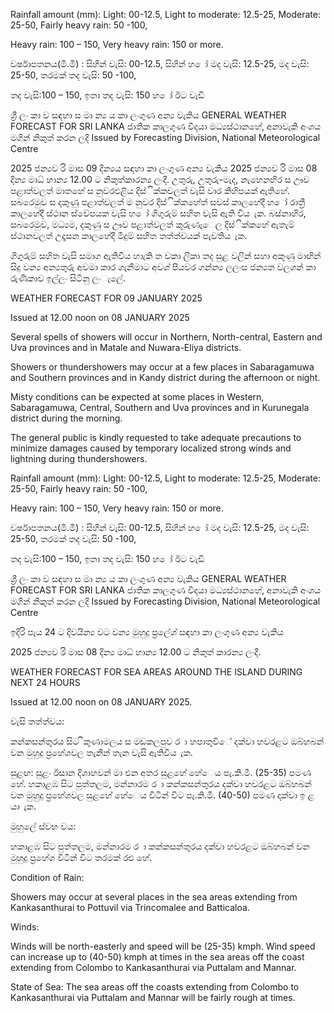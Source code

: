 Rainfall amount (mm): Light: 00-12.5, Light to moderate: 12.5-25, Moderate: 25-50, Fairly heavy rain: 50 -100,

Heavy rain: 100 – 150, Very heavy rain: 150 or more.

වර්ෂාපතනය(මි.මී) : සිහින් වැසි: 00-12.5, සිහින් හ ෝ මද වැසි: 12.5-25, මද වැසි: 25-50, තරමක් තද වැසි: 50 -100,

තද වැසි:100 – 150, ඉතා තද වැසි: 150 හ ෝ ඊට වැඩි

ශ්‍රී ලං කා ව සඳහා ස මා න්‍ය ය කා ලංගුණ අන්‍ය වැකිය GENERAL WEATHER FORECAST FOR SRI LANKA ජාතික කාලගුණ විදයා මධ්‍යස්ථානහේ, අනාවැකි අංශය මගින් නිකුත් කරන ලදි Issued by Forecasting Division, National Meteorological Centre

2025 ජන්‍යව රි මාස 09 දින්‍යය සඳහා කා ලංගුණ අන්‍ය වැකිය 2025 ජන්‍යව රි මාස 08 දින්‍ය මාධ්‍ හාන්‍ය 12.00 ට නිකුත්කාරන්‍ය ලංදී. උතුරු, උතුරු-මැද, නැහෙනහිර ස ඌව පළාත්වලත් මාතහේ ස නුවරඑළිය දිස්ික්කවලත් වැසි වාර කිහිපයක් ඇතිහේ. සබරෙමුව ස දකුණු පළාත්වලත් ම නුවර දිස්ික්කහේත් සවස් කාලහේදී හ ෝ රාත්‍රී කාලහේදී ස්ථාන ස්වේපයක වැසි හ ෝ ගිගුරුම් සහිත වැසි ඇති විය ැක. බස්නාහිර, සබරෙමුව, මධ්‍යම, දකුණු ස ඌව පළාත්වලත් කුරුණෑෙල දිස්ික්කහේ ඇතැම් ස්ථානවලත් උදෑසන කාලහේදී මීදුම් සහිත තත්ත්වයක් පැවතිය ැක.

ගිගුරුම් සහිත වැසි සමාග ඇතිවිය හාැකි ත වකා ලිකා තද සුළ වලින් සහා අකුණු මාඟින් සිදු වන්‍ය අන්‍යතුරු අවමා කාර ගැනීමාට අවශ්‍ පියවර ගන්න්‍ය ලලංස ජන්‍යත වලගන් කා රුණිකාව ඉල්ලං සිටිනු ලංැලේ.

WEATHER FORECAST FOR 09 JANUARY 2025

Issued at 12.00 noon on 08 JANUARY 2025

Several spells of showers will occur in Northern, North-central, Eastern and Uva provinces and in Matale and Nuwara-Eliya districts.

Showers or thundershowers may occur at a few places in Sabaragamuwa and Southern provinces and in Kandy district during the afternoon or night.

Misty conditions can be expected at some places in Western, Sabaragamuwa, Central, Southern and Uva provinces and in Kurunegala district during the morning.

The general public is kindly requested to take adequate precautions to minimize damages caused by temporary localized strong winds and lightning during thundershowers.

Rainfall amount (mm): Light: 00-12.5, Light to moderate: 12.5-25, Moderate: 25-50, Fairly heavy rain: 50 -100,

Heavy rain: 100 – 150, Very heavy rain: 150 or more.

වර්ෂාපතනය(මි.මී) : සිහින් වැසි: 00-12.5, සිහින් හ ෝ මද වැසි: 12.5-25, මද වැසි: 25-50, තරමක් තද වැසි: 50 -100,

තද වැසි:100 – 150, ඉතා තද වැසි: 150 හ ෝ ඊට වැඩි

ශ්‍රී ලං කා ව සඳහා ස මා න්‍ය ය කා ලංගුණ අන්‍ය වැකිය GENERAL WEATHER FORECAST FOR SRI LANKA ජාතික කාලගුණ විදයා මධ්‍යස්ථානහේ, අනාවැකි අංශය මගින් නිකුත් කරන ලදි Issued by Forecasting Division, National Meteorological Centre

ඉදිරි පැය 24 ට දිවයින්‍ය වට වන්‍ය මුහුදු ප්‍රලේශ්‍ සඳහා කා ලංගුණ අන්‍ය වැකිය

2025 ජන්‍යව රි මාස 08 දින්‍ය මාධ්‍ හාන්‍ය 12.00 ට නිකුත් කාරන්‍ය ලංදී.

WEATHER FORECAST FOR SEA AREAS AROUND THE ISLAND DURING NEXT 24 HOURS

Issued at 12.00 noon on 08 JANUARY 2025.

වැසි තත්ත්වය:

කන්කසන්තුරය සිට ිකුණාමලය ස මඩකලපුව ර ා හපාතුවිේ දක්වා හවරළට ඔබ්හබන් වන මුහුදු ප්‍රහේශවල තැනින් තැන වැසි ඇතිවිය ැක.

සුළඟ: සුළං ඊසාන දිශාහවන් මා එන අතර සුළහේ හේෙය පැ.කි.මී. (25-35) පමණ හේ. හකාළඹ සිට පුත්තලම, මන්නාරම ර ා කන්කසන්තුරය දක්වා හවරළට ඔබ්හබන් වන මුහුදු ප්‍රහේශවල සුළහේ හේෙය විටින් විට පැ.කි.මී. (40-50) පමණ දක්වා ඉ ළ යා ැක.

මුහුලේ ස්වභ වය:

හකාළඹ සිට පුත්තලම, මන්නාරම ර ා කන්කසන්තුරය දක්වා හවරළට ඔබ්හබන් වන මුහුදු ප්‍රහේශ විටින් විට තරමක් රළු හේ.

Condition of Rain:

Showers may occur at several places in the sea areas extending from Kankasanthurai to Pottuvil via Trincomalee and Batticaloa.

Winds:

Winds will be north-easterly and speed will be (25-35) kmph. Wind speed can increase up to (40-50) kmph at times in the sea areas off the coast extending from Colombo to Kankasanthurai via Puttalam and Mannar.

State of Sea: The sea areas off the coasts extending from Colombo to Kankasanthurai via Puttalam and Mannar will be fairly rough at times.